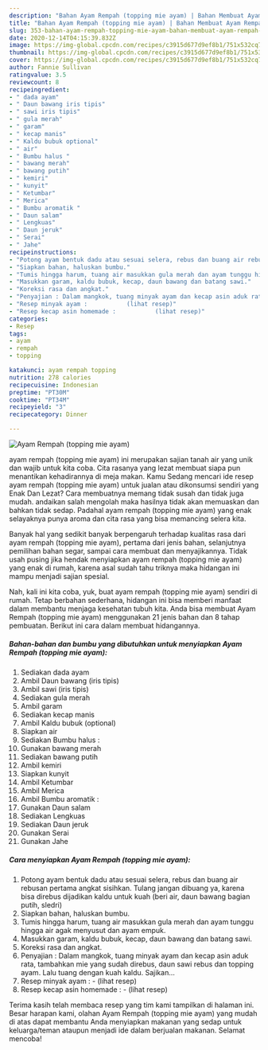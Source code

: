 ```yaml
---
description: "Bahan Ayam Rempah (topping mie ayam) | Bahan Membuat Ayam Rempah (topping mie ayam) Yang Enak dan Simpel"
title: "Bahan Ayam Rempah (topping mie ayam) | Bahan Membuat Ayam Rempah (topping mie ayam) Yang Enak dan Simpel"
slug: 353-bahan-ayam-rempah-topping-mie-ayam-bahan-membuat-ayam-rempah-topping-mie-ayam-yang-enak-dan-simpel
date: 2020-12-14T04:15:39.832Z
image: https://img-global.cpcdn.com/recipes/c3915d677d9ef8b1/751x532cq70/ayam-rempah-topping-mie-ayam-foto-resep-utama.jpg
thumbnail: https://img-global.cpcdn.com/recipes/c3915d677d9ef8b1/751x532cq70/ayam-rempah-topping-mie-ayam-foto-resep-utama.jpg
cover: https://img-global.cpcdn.com/recipes/c3915d677d9ef8b1/751x532cq70/ayam-rempah-topping-mie-ayam-foto-resep-utama.jpg
author: Fannie Sullivan
ratingvalue: 3.5
reviewcount: 8
recipeingredient:
- " dada ayam"
- " Daun bawang iris tipis"
- " sawi iris tipis"
- " gula merah"
- " garam"
- " kecap manis"
- " Kaldu bubuk optional"
- " air"
- " Bumbu halus "
- " bawang merah"
- " bawang putih"
- " kemiri"
- " kunyit"
- " Ketumbar"
- " Merica"
- " Bumbu aromatik "
- " Daun salam"
- " Lengkuas"
- " Daun jeruk"
- " Serai"
- " Jahe"
recipeinstructions:
- "Potong ayam bentuk dadu atau sesuai selera, rebus dan buang air rebusan pertama angkat sisihkan. Tulang jangan dibuang ya, karena bisa direbus dijadikan kaldu untuk kuah (beri air, daun bawang bagian putih, sledri)"
- "Siapkan bahan, haluskan bumbu."
- "Tumis hingga harum, tuang air masukkan gula merah dan ayam tunggu hingga air agak menyusut dan ayam empuk."
- "Masukkan garam, kaldu bubuk, kecap, daun bawang dan batang sawi."
- "Koreksi rasa dan angkat."
- "Penyajian : Dalam mangkok, tuang minyak ayam dan kecap asin aduk rata, tambahkan mie yang sudah direbus, daun sawi rebus dan topping ayam. Lalu tuang dengan kuah kaldu. Sajikan..."
- "Resep minyak ayam :           (lihat resep)"
- "Resep kecap asin homemade :           (lihat resep)"
categories:
- Resep
tags:
- ayam
- rempah
- topping

katakunci: ayam rempah topping 
nutrition: 278 calories
recipecuisine: Indonesian
preptime: "PT30M"
cooktime: "PT34M"
recipeyield: "3"
recipecategory: Dinner

---
```



![Ayam Rempah (topping mie ayam)](https://img-global.cpcdn.com/recipes/c3915d677d9ef8b1/751x532cq70/ayam-rempah-topping-mie-ayam-foto-resep-utama.jpg)


ayam rempah (topping mie ayam) ini merupakan sajian tanah air yang unik dan wajib untuk kita coba. Cita rasanya yang lezat membuat siapa pun menantikan kehadirannya di meja makan.
Kamu Sedang mencari ide resep ayam rempah (topping mie ayam) untuk jualan atau dikonsumsi sendiri yang Enak Dan Lezat? Cara membuatnya memang tidak susah dan tidak juga mudah. andaikan salah mengolah maka hasilnya tidak akan memuaskan dan bahkan tidak sedap. Padahal ayam rempah (topping mie ayam) yang enak selayaknya punya aroma dan cita rasa yang bisa memancing selera kita.

Banyak hal yang sedikit banyak berpengaruh terhadap kualitas rasa dari ayam rempah (topping mie ayam), pertama dari jenis bahan, selanjutnya pemilihan bahan segar, sampai cara membuat dan menyajikannya. Tidak usah pusing jika hendak menyiapkan ayam rempah (topping mie ayam) yang enak di rumah, karena asal sudah tahu triknya maka hidangan ini mampu menjadi sajian spesial.




Nah, kali ini kita coba, yuk, buat ayam rempah (topping mie ayam) sendiri di rumah. Tetap berbahan sederhana, hidangan ini bisa memberi manfaat dalam membantu menjaga kesehatan tubuh kita. Anda bisa membuat Ayam Rempah (topping mie ayam) menggunakan 21 jenis bahan dan 8 tahap pembuatan. Berikut ini cara dalam membuat hidangannya.

<!--inarticleads1-->

##### Bahan-bahan dan bumbu yang dibutuhkan untuk menyiapkan Ayam Rempah (topping mie ayam):

1. Sediakan  dada ayam
1. Ambil  Daun bawang (iris tipis)
1. Ambil  sawi (iris tipis)
1. Sediakan  gula merah
1. Ambil  garam
1. Sediakan  kecap manis
1. Ambil  Kaldu bubuk (optional)
1. Siapkan  air
1. Sediakan  Bumbu halus :
1. Gunakan  bawang merah
1. Sediakan  bawang putih
1. Ambil  kemiri
1. Siapkan  kunyit
1. Ambil  Ketumbar
1. Ambil  Merica
1. Ambil  Bumbu aromatik :
1. Gunakan  Daun salam
1. Sediakan  Lengkuas
1. Sediakan  Daun jeruk
1. Gunakan  Serai
1. Gunakan  Jahe




<!--inarticleads2-->

##### Cara menyiapkan Ayam Rempah (topping mie ayam):

1. Potong ayam bentuk dadu atau sesuai selera, rebus dan buang air rebusan pertama angkat sisihkan. Tulang jangan dibuang ya, karena bisa direbus dijadikan kaldu untuk kuah (beri air, daun bawang bagian putih, sledri)
1. Siapkan bahan, haluskan bumbu.
1. Tumis hingga harum, tuang air masukkan gula merah dan ayam tunggu hingga air agak menyusut dan ayam empuk.
1. Masukkan garam, kaldu bubuk, kecap, daun bawang dan batang sawi.
1. Koreksi rasa dan angkat.
1. Penyajian : Dalam mangkok, tuang minyak ayam dan kecap asin aduk rata, tambahkan mie yang sudah direbus, daun sawi rebus dan topping ayam. Lalu tuang dengan kuah kaldu. Sajikan...
1. Resep minyak ayam : -           (lihat resep)
1. Resep kecap asin homemade : -           (lihat resep)




Terima kasih telah membaca resep yang tim kami tampilkan di halaman ini. Besar harapan kami, olahan Ayam Rempah (topping mie ayam) yang mudah di atas dapat membantu Anda menyiapkan makanan yang sedap untuk keluarga/teman ataupun menjadi ide dalam berjualan makanan. Selamat mencoba!
